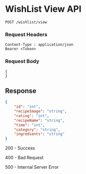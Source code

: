 # WishList View API 
```
POST /wishlist/view
```

### Request Headers
```
Content-Type : application/json
Bearer <Token>
```

### Request Body
``` 
{
}
```
## Response
```json
{
    "id": "int",
    "recipeImage": "string",
    "rating": "int",
    "recipeName": "string",
    "time": "int",
    "category": "string",
    "ingredients": "string"
}

```
200 - Success

400 - Bad Request 

500 - Internal Server Error
